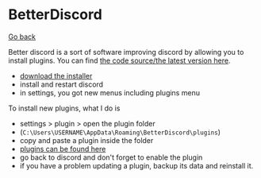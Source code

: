 # BetterDiscord

[Go back](..#discord)

Better discord is a sort of software improving discord by allowing you to install plugins. You can find [the code source/the latest version here](https://github.com/BetterDiscord/BetterDiscord/releases).

* [download the installer](https://github.com/BetterDiscord/Installer/releases)
* install and restart discord
* in settings, you got new menus including plugins menu

To install new plugins, what I do is

* settings > plugin > open the plugin folder
* (`C:\Users\USERNAME\AppData\Roaming\BetterDiscord\plugins`)
* copy and paste a plugin inside the folder
* [plugins can be found here](https://betterdiscord.app/plugins)
* go back to discord and don't forget to enable the plugin
* if you have a problem updating a plugin, backup its data and reinstall it.